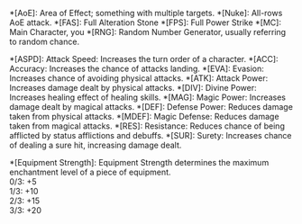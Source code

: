 
<!--Abbrevations lol whoever initially made this get cancer-->
*[AoE]: Area of Effect; something with multiple targets.
*[Nuke]: All-rows AoE attack.
*[FAS]: Full Alteration Stone
*[FPS]: Full Power Strike
*[MC]: Main Character, you
*[RNG]: Random Number Generator, usually referring to random chance.

<!--Attributes-->
*[ASPD]: Attack Speed: Increases the turn order of a character.
*[ACC]: Accuracy: Increases the chance of attacks landing.
*[EVA]: Evasion: Increases chance of avoiding physical attacks.
*[ATK]: Attack Power: Increases damage dealt by physical attacks.
*[DIV]: Divine Power: Increases healing effect of healing skills.
*[MAG]: Magic Power: Increases damage dealt by magical attacks.
*[DEF]: Defense Power: Reduces damage taken from physical attacks.
*[MDEF]: Magic Defense: Reduces damage taken from magical attacks.
*[RES]: Resistance: Reduces chance of being afflicted by status afflictions and debuffs.
*[SUR]: Surety: Increases chance of dealing a sure hit, increasing damage dealt.

<!--god knows wtf lol phrases-->
*[Equipment Strength]: Equipment Strength determines the maximum enchantment level of a piece of equipment. <br/>0/3: +5<br/>1/3: +10<br/>2/3: +15<br/>3/3: +20
